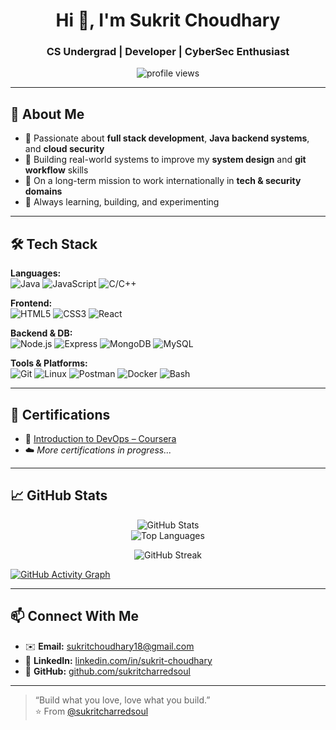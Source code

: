 <h1 align="center">Hi 👋, I'm Sukrit Choudhary</h1>
<h3 align="center">CS Undergrad | Developer | CyberSec Enthusiast</h3>

<p align="center">
  <img src="https://komarev.com/ghpvc/?username=sukritcharredsoul&label=Profile%20views&color=0e75b6&style=flat" alt="profile views" />
</p>

---

## 🚀 About Me

- 🧠 Passionate about **full stack development**, **Java backend systems**, and **cloud security**  
- 🔭 Building real-world systems to improve my **system design** and **git workflow** skills  
- 🎯 On a long-term mission to work internationally in **tech & security domains**  
- 💬 Always learning, building, and experimenting

---

## 🛠️ Tech Stack

**Languages:**  
![Java](https://img.shields.io/badge/-Java-007396?style=for-the-badge&logo=java&logoColor=white)
![JavaScript](https://img.shields.io/badge/-JavaScript-F7DF1E?style=for-the-badge&logo=javascript&logoColor=black)
![C/C++](https://img.shields.io/badge/-C/C++-00599C?style=for-the-badge&logo=c&logoColor=white)

**Frontend:**  
![HTML5](https://img.shields.io/badge/-HTML5-E34F26?style=for-the-badge&logo=html5&logoColor=white)
![CSS3](https://img.shields.io/badge/-CSS3-1572B6?style=for-the-badge&logo=css3)
![React](https://img.shields.io/badge/-React-20232A?style=for-the-badge&logo=react&logoColor=61DAFB)

**Backend & DB:**  
![Node.js](https://img.shields.io/badge/-Node.js-339933?style=for-the-badge&logo=nodedotjs&logoColor=white)
![Express](https://img.shields.io/badge/-Express.js-000000?style=for-the-badge&logo=express&logoColor=white)
![MongoDB](https://img.shields.io/badge/-MongoDB-4EA94B?style=for-the-badge&logo=mongodb&logoColor=white)
![MySQL](https://img.shields.io/badge/-MySQL-4479A1?style=for-the-badge&logo=mysql&logoColor=white)

**Tools & Platforms:**  
![Git](https://img.shields.io/badge/-Git-F05032?style=for-the-badge&logo=git&logoColor=white)
![Linux](https://img.shields.io/badge/-Linux-FCC624?style=for-the-badge&logo=linux&logoColor=black)
![Postman](https://img.shields.io/badge/-Postman-FF6C37?style=for-the-badge&logo=postman&logoColor=white)
![Docker](https://img.shields.io/badge/-Docker-2496ED?style=for-the-badge&logo=docker&logoColor=white)
![Bash](https://img.shields.io/badge/-Bash-4EAA25?style=for-the-badge&logo=gnubash&logoColor=white)

---

## 📜 Certifications

- 📘 [Introduction to DevOps – Coursera](https://www.coursera.org/account/accomplishments/certificate/X54EDGP7LDRA)
- ☁️ *More certifications in progress...*

---

## 📈 GitHub Stats

<p align="center">
  <img src="https://github-readme-stats.vercel.app/api?username=sukritcharredsoul&show_icons=true&locale=en&theme=radical" alt="GitHub Stats" />
  <br/>
  <img src="https://github-readme-stats.vercel.app/api/top-langs/?username=sukritcharredsoul&layout=compact&theme=radical" alt="Top Languages" />
</p>

<p align="center">
  <img src="https://github-readme-streak-stats.herokuapp.com/?user=sukritcharredsoul&theme=radical" alt="GitHub Streak" />
</p>

[![GitHub Activity Graph](https://github-readme-activity-graph.vercel.app/graph?username=sukritcharredsoul&theme=radical)](https://github.com/sukritcharredsoul)

---

## 📫 Connect With Me

- ✉️ **Email:** [sukritchoudhary18@gmail.com](mailto:sukritchoudhary18@gmail.com)  
- 💼 **LinkedIn:** [linkedin.com/in/sukrit-choudhary](https://www.linkedin.com/in/sukrit-choudhary/)  
- 🔗 **GitHub:** [github.com/sukritcharredsoul](https://github.com/sukritcharredsoul)

---

> “Build what you love, love what you build.”  
> ⭐️ From [@sukritcharredsoul](https://github.com/sukritcharredsoul)
